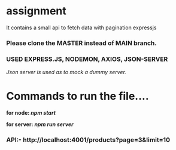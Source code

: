 # assignment 
It contains a small api to fetch data with pagination expressjs
### Please clone the MASTER instead of MAIN branch.

### USED EXPRESS.JS, NODEMON, AXIOS, JSON-SERVER

*Json server is used as to mock a dummy server.*

# Commands to run the file....

**for node: *npm start***

**for server: *npm run server***

### API:- http://localhost:4001/products?page=3&limit=10
